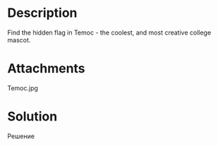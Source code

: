 # Description
Find the hidden flag in Temoc - the coolest, and most creative college mascot.
# Attachments
Temoc.jpg
# Solution
Решение
